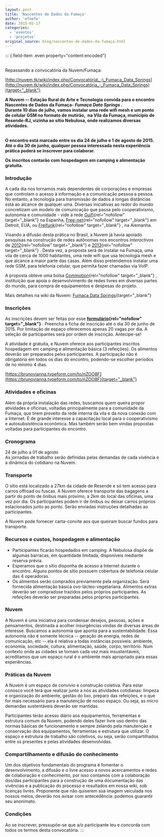 ```yaml
---
layout: post
title: 'Nascentes de Dados da Fumaça'
author: 'efeefe'
date: 2015-05-17
categories:
  - 'eventos'
  - 'projetos'
original_source: blog/nascentes-de-dados-da-fumaça.html
---
```


::: {.field-item .even property="content:encoded"}
<div>

\
Repassando a convocatória da Nuvem/Fumaça:

</div>

[http://nuvem.tk/wiki/index.php/Convocatória\_-\_Fumaça_Data_Springs](http://nuvem.tk/wiki/index.php/Convocatória_-_Fumaça_Data_Springs){target="_blank"}

**A Nuvem -- Estação Rural de Arte e Tecnologia convida para o encontro Nascentes de Dados da Fumaça- *Fumaça Data Springs* .\
Durante 10 dias de julho, vamos instalar uma rede wifi mesh e um ponto de celular GSM no formato de mutirão,  na Vila da Fumaça, município de Resende-RJ, vizinha ao sítio Nebulosa, onde realizamos diversas atividades.**

\
**O encontro está marcado entre os dia 24 de julho e 1 de agosto de 2015.\
Até o dia 30 de junho, qualquer pessoa interessada nesta experiência prática poderá se inscrever para colaborar.**

**Os inscritos contarão com hospedagem em camping e alimentação gratuita.**

### Introdução

A cada dia nos tornamos mais dependentes de corporações e empresas que controlam o acesso à informação e a comunicação pessoa a pessoa. No entanto, a tecnologia para transmissão de dados a longas distâncias está ao alcance de qualquer uma. Diversas iniciativas ao redor do mundo concretizam um modelo de comunicação que passa pelo cooperativismo, autonomia e comunidade - vide a rede [Guifi](http://guifi.net/){rel="nofollow" target="_blank"} na Espanha, [Free-net](http://detroit.freenet.orf/){rel="nofollow" target="_blank"} em Detroit, EUA, ou [Freifunk](http://freifunk.net/){rel="nofollow" target="_blank"} , na Alemanha.

Visando a difusão desta prática no Brasil, a Nuvem já havia apoiado pesquisas na construção de redes autônomas nos encontros *Interactivos* de [2012](http://nuvem.tk/wiki/index.php/Interactivos%3F%2712_Nuvem-Autonomias:_ciências_da_roça){rel="nofollow" target="_blank"} e [2013](http://nuvem.tk/wiki/index.php/Interactivos%3F%2713_Nuvem){rel="nofollow" target="_blank"} . Desta vez, a proposta será de instalar na Fumaça, uma vila de cerca de 1000 habitantes, uma rede wifi que usa tecnologia mesh e que alcance a maior parte das casas. Além disso pretendemos instalar uma rede GSM, para telefonia celular, que permita fazer chamadas via VoIP.

A proposta obteve uma bolsa [Commotion](http://commotionwireless.net/){rel="nofollow" target="_blank"} , instituição que apoia o desenvolvimento de redes livres em diversas partes do mundo, para compra de equipamentos e despesas do projeto.

Mais detalhes na wiki da Nuvem: [Fumaça Data Springs](http://nuvem.tk/wiki/index.php/Fumaça_Data_Springs "Fumaça Data Springs"){target="_blank"}

### Inscrições

As inscrições devem ser feitas por esse **[formulário](https://brunovianna.typeform.com/to/nZOO8F){rel="nofollow" target="_blank"}** . Preencha a ficha de inscrição até o dia 30 de junho de 2015. Por limitação de espaço oferecemos apenas 20 vagas por dia. A seleção de participantes será por ordem de inscrição. Antecipe­-se!

A atividade é gratuita, e Nuvem oferece aos participantes inscritos hospedagem em camping e alimentação básica (3 refeições). Os alimentos deverão ser preparados pelxs participantes. A participação não é obrigatória em todos os dias do encontro, podendo-se escolher períodos de no mínimo 4 dias.

[https://brunovianna.typeform.com/to/nZOO8F](https://brunovianna.typeform.com/to/nZOO8F){target="_blank"}

### Atividades e oficinas

Além da própria instalação das redes, buscamos quem queira propor atividades e oficinas, voltadas principalmente para a comunidade da Fumaça, que tirem proveito da rede interna da vila e da nova conexão com a Internet. É de grande interesse a capacitação local para o cooperativismo e autosubsistência econômica. Mas também serão bem vindas propostas voltadas para participantes do encontro.

### Cronograma

24 de julho a 01 de agosto\
As jornadas de trabalho serão definidas pelas demandas de cada vivência e a dinâmica do cotidiano na Nuvem.

### Transporte

O sítio está localizado a 27km da cidade de Resende e só tem acesso para carros off­road ou fuscas. A Nuvem oferece transporte das bagagens a partir do ponto de ônibus mais próximo, a 2km do local das oficinas, uma vez por dia. Os participantes podem ir de ônibus ou deixar carros próprios estacionados junto ao ponto. Serão enviadas instruções detalhadas ao participantes.

A Nuvem pode fornecer carta-convite aos que queiram buscar fundos para transporte.

### Recursos e custos, hospedagem e alimentação

-   Participantes ficarão hospedados em camping. A Nebulosa dispõe de algumas barracas, em quantidade limitada, disponíveis mediante reserva prévia.
-   Esperamos que o sítio disponha de acesso a Internet durante o encontro. Alguns pontos de sítio possuem cobertura de telefonia celular das 4 operadoras.
-   Os alimentos serão comprados previamente pela organização. Será fornecida alimentação básica ovo-lácteo-vegetariana. Alimentos extras deverão ser compradose trazidos pelos próprios participantes. As refeições deverão ser preparadas pelos próprios participantes.

### Nuvem

A Nuvem é uma iniciativa para condensar desejos, pessoas, ações e pensamentos, destinada a acolher insurgências vindas de diversas áreas de interesse. Buscamos a autonomia que aponta para a sustentabilidade. Essa autonomia não é somente técnica -- geração de energia, redes de comunicação, etc -- ela é relativa a todas instâncias possíveis: ambiente, economia, sociedade, cultura, alimentação, saúde, corpo, território. Num contexto onde as cidades se tornam cada vez mais insustentáveis, acreditamos que um espaço rural é o ambiente mais apropriado para essas experiências.

### Práticas da Nuvem

A Nuvem é um espaço de convívio e construção coletiva. Para estar conosco você terá que realizar junto a nós as atividades cotidianas: limpeza e organização do ambiente, gestão do lixo, preparo das refeições, e o que for mais necessário para a manutenção de nosso espaço. Ou seja, as micro demandas sustentáveis deverão ser mantidas.

Participantes terão acesso diário aos equipamentos, ferramentas e estrutura comum da Nuvem, podendo deles fazer livre uso dentro das normas básicas de funcionamento e sempre zelando pela manutenção e conservação dos equipamentos, ferramentas e estrutura que utilizar. O espaço e estrutura de trabalho são coletivos, ou seja, serão compartilhados entre xs presentes e pelas atividades desenvolvidas.

### Compartilhamento e difusão do conhecimento

Um dos objetivos fundamentais do programa é fomentar o desenvolvimento, a difusão e o livre acesso a novos acercamentos e redes de colaboração e conhecimento, por isso contamos com a colaboração dos/das participantes para a construção de uma documentação das vivências e a publicação do processo e resultados em nossa wiki, sob licenças livres. Proponente que não quiserem sua imagem veiculada nos nossos meios, deverão nos avisar com antecedência: podemos guarantir seu anonimato.

### Condições

Ao se inscrever, pressupõe­-se que a/o participante leu e concorda com todos os termos desta convocatória.
:::
